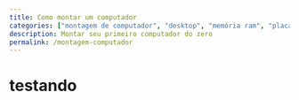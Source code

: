 ```yaml
---
title: Como montar um computador
categories: ["montagem de computador", "desktop", "memória ram", "placa de vídeo"]
description: Montar seu primeiro computador do zero
permalink: /montagem-computador
---
```


# testando